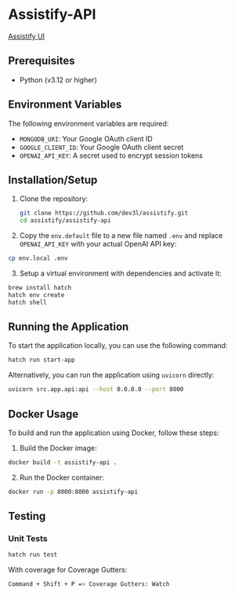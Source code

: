 # Assistify-API

[Assistify UI](https://assistify-api.fly.dev/)

## Prerequisites

- Python (v3.12 or higher)

## Environment Variables

The following environment variables are required:

- `MONGODB_URI`: Your Google OAuth client ID
- `GOOGLE_CLIENT_ID`: Your Google OAuth client secret
- `OPENAI_API_KEY`: A secret used to encrypt session tokens

## Installation/Setup

1. Clone the repository:

   ```bash
   git clone https://github.com/dev3l/assistify.git
   cd assistify/assistify-api
   ```

2. Copy the `env.default` file to a new file named `.env` and replace `OPENAI_API_KEY` with your actual OpenAI API key:

```bash
cp env.local .env
```

3. Setup a virtual environment with dependencies and activate it:

```bash
brew install hatch
hatch env create
hatch shell
```

## Running the Application

To start the application locally, you can use the following command:

```bash
hatch run start-app
```

Alternatively, you can run the application using `uvicorn` directly:

```bash
uvicorn src.app.api:api --host 0.0.0.0 --port 8000
```

## Docker Usage

To build and run the application using Docker, follow these steps:

1. Build the Docker image:

```bash
docker build -t assistify-api .
```

2. Run the Docker container:

```bash
docker run -p 8000:8000 assistify-api
```

## Testing

### Unit Tests

```bash
hatch run test
```

With coverage for Coverage Gutters:

```bash
Command + Shift + P => Coverage Gutters: Watch
```

